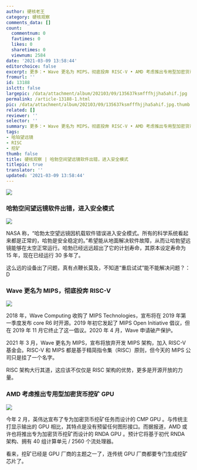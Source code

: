 ```yaml
---
author: 硬核老王
category: 硬核观察
comments_data: []
count:
  commentnum: 0
  favtimes: 0
  likes: 0
  sharetimes: 0
  viewnum: 2584
date: '2021-03-09 13:58:44'
editorchoice: false
excerpt: 更多：• Wave 更名为 MIPS，彻底投奔 RISC-V • AMD 考虑推出专用型加密货币挖矿 GPU
fromurl: ''
id: 13188
islctt: false
largepic: /data/attachment/album/202103/09/135637ksmfffhjjha5ahif.jpg
permalink: /article-13188-1.html
pic: /data/attachment/album/202103/09/135637ksmfffhjjha5ahif.jpg.thumb.jpg
related: []
reviewer: ''
selector: ''
summary: 更多：• Wave 更名为 MIPS，彻底投奔 RISC-V • AMD 考虑推出专用型加密货币挖矿 GPU
tags:
- 哈珀望远镜
- RISC
- 挖矿
thumb: false
title: 硬核观察 | 哈勃空间望远镜软件出错，进入安全模式
titlepic: true
translator: ''
updated: '2021-03-09 13:58:44'
---
```


![](/data/attachment/album/202103/09/135637ksmfffhjjha5ahif.jpg)


### 哈勃空间望远镜软件出错，进入安全模式


![](/data/attachment/album/202103/09/135652zugjqcuee9qz7za7.jpg)


NASA 称，“哈勃太空望远镜因机载软件错误进入安全模式。所有的科学系统看起来都是正常的，哈勃是安全稳定的。”希望能从地面解决软件故障，从而让哈勃望远镜能够在太空正常运行。哈勃已经远远超出了它的计划寿命，其原本设定寿命为 15 年，现在已经运行 30 多年了。


这么远的设备出了问题，真有点鞭长莫及，不知道“重启试试”能不能解决问题？：D


### Wave 更名为 MIPS，彻底投奔 RISC-V


![](/data/attachment/album/202103/09/135717orfbnzub0dr4afag.jpg)


2018 年，Wave Computing 收购了 MIPS Technologies，宣布将在 2019 年第一季度发布 core R6 时开源。2019 年初它发起了 MIPS Open Initiative 倡议，但在 2019 年 11 月它终止了这一倡议。2020 年 4 月，Wave 申请破产保护。


2021 年 3 月，Wave 更名为 MIPS，宣布将放弃开发 MIPS 架构，加入 RISC-V 基金会。RISC-V 和 MIPS 都是基于精简指令集（RISC）原则，但今天的 MIPS 公司只是挂了一个名字。


RISC 架构大行其道，这应该不仅仅是 RISC 架构的优势，更多是开源开放的力量。


### AMD 考虑推出专用型加密货币挖矿 GPU


![](/data/attachment/album/202103/09/135805r32chjph25d353ki.jpg)


今年 2 月，英伟达宣布了专为加密货币挖矿任务而设计的 CMP GPU 。与传统主打显示输出的 GPU 相比，其特点是没有预留任何图形接口。而据报道，AMD 或许也将推出专为加密货币挖矿而设计的 RNDA GPU 。预计它将基于初代 RNDA 架构、拥有 40 组计算单元 / 2560 个流处理器。


看来，挖矿已经是 GPU 厂商的主题之一了，连传统 GPU 厂商都要专门生成挖矿芯片了。